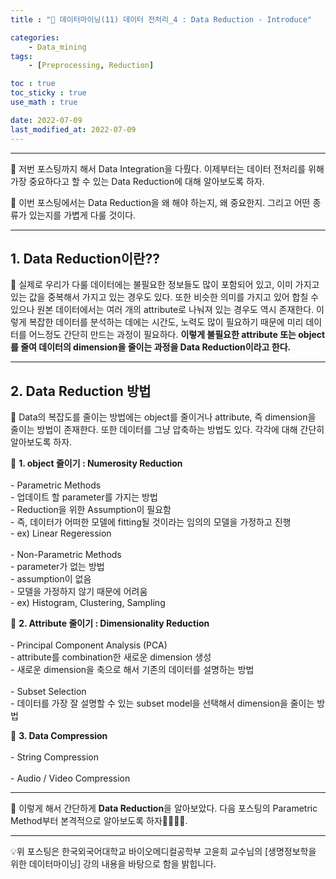 ```yaml
---
title : "🧩 데이터마이닝(11) 데이터 전처리_4 : Data Reduction - Introduce"

categories:
    - Data_mining
tags:
    - [Preprocessing, Reduction]

toc : true
toc_sticky : true 
use_math : true  

date: 2022-07-09
last_modified_at: 2022-07-09 
---  
```


* * *  

🧩 저번 포스팅까지 해서 Data Integration을 다뤘다. 이제부터는 데이터 전처리를 위해 가장 중요하다고 할 수 있는 Data Reduction에 대해 알아보도록 하자.  

🧩 이번 포스팅에서는 Data Reduction을 왜 해야 하는지, 왜 중요한지. 그리고 어떤 종류가 있는지를 가볍게 다룰 것이다.  
* * *  

## 1. Data Reduction이란??  

🧩 실제로 우리가 다룰 데이터에는 <a>불필요한 정보</a>들도 많이 포함되어 있고, 이미 가지고 있는 값을 <a>중복</a>해서 가지고 있는 경우도 있다. 또한 비슷한 의미를 가지고 있어 합칠 수 있으나 원본 데이터에서는 여러 개의 attribute로 <a>나눠져</a> 있는 경우도 역시 존재한다. 이렇게 복잡한 데이터를 분석하는 데에는 시간도, 노력도 많이 필요하기 때문에 미리 데이터를 어느정도 간단히 만드는 과정이 필요하다. <b>이렇게 불필요한 attribute 또는 object를 줄여 데이터의 dimension을 줄이는 과정을 Data Reduction이라고 한다.</b>  

* * *  

## 2. Data Reduction 방법  

🧩 Data의 복잡도를 줄이는 방법에는 object를 줄이거나 attribute, 즉 dimension을 줄이는 방법이 존재한다. 또한 데이터를 그냥 압축하는 방법도 있다. 각각에 대해 간단히 알아보도록 하자.  

📝 <b>1. object 줄이기 : Numerosity Reduction</b><br>  
    - <a>Parametric Methods</a>  
        - 업데이트 할 parameter를 가지는 방법  
        - Reduction을 위한 Assumption이 필요함  
        - 즉, 데이터가 어떠한 모델에 fitting될 것이라는 임의의 모델을 가정하고 진행  
        - ex) Linear Regeression<br>    
    - <a>Non-Parametric Methods</a>  
        - parameter가 없는 방법  
        - assumption이 없음  
        - 모델을 가정하지 않기 때문에 어려움  
        - ex) Histogram, Clustering, Sampling<br>  

📝 <b>2. Attribute 줄이기 : Dimensionality Reduction</b><br>  
    - <a>Principal Component Analysis (PCA)</a>  
        - attribute를 combination한 새로운 dimension 생성  
        - 새로운 dimension을 축으로 해서 기존의 데이터를 설명하는 방법<br>  
    - <a>Subset Selection</a>  
        - 데이터를 가장 잘 설명할 수 있는 subset model을 선택해서 dimension을 줄이는 방법<br>  


📝 <b>3. Data Compression</b><br>  
    - <a>String Compression</a><br>  
    - <a>Audio / Video Compression</a><br>  

* * *   

🧩 이렇게 해서 간단하게 <a><b>Data Reduction</b></a>을 알아보았다. 다음 포스팅의 Parametric Method부터 본격적으로 알아보도록 하자🏃‍♂️🏃‍♂️.  

* * *  

<div style="text-align: left">💡위 포스팅은 한국외국어대학교 바이오메디컬공학부 고윤희 교수님의 [생명정보학을 위한 데이터마이닝] 강의 내용을 바탕으로 함을 밝힙니다.</div>

